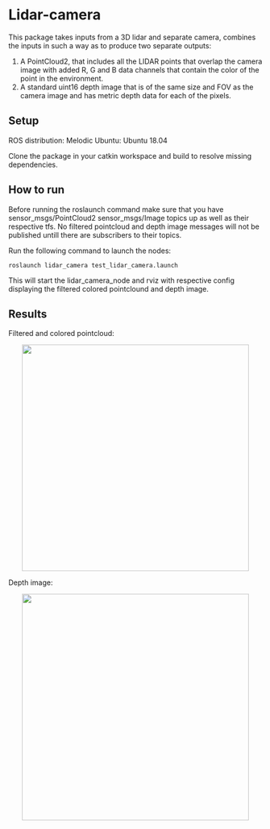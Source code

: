 # Lidar-camera

This package takes inputs from a 3D lidar and separate camera, combines the inputs in such a way as to produce two separate outputs:
1. A PointCloud2, that includes all the LIDAR points that overlap the camera image with added R, G and B data channels that contain the color of the point in the environment.
2. A standard uint16 depth image that is of the same size and FOV as the camera image and has metric depth data for each of the pixels.

## Setup
ROS distribution: Melodic
Ubuntu: Ubuntu 18.04

Clone the package in your catkin workspace and build to resolve missing dependencies.

## How to run
Before running the roslaunch command make sure that you have sensor_msgs/PointCloud2 sensor_msgs/Image topics up as well as their respective tfs.
No filtered pointcloud and depth image messages will not be published untill there are subscribers to their topics.   

Run the following command to launch the nodes:
```
roslaunch lidar_camera test_lidar_camera.launch
```
This will start the lidar_camera_node and rviz with respective config displaying the filtered colored pointclound and depth image.

## Results

Filtered and colored pointcloud:

<p align="center">
  <img src="https://raw.githubusercontent.com/sumejko92/lidar-camera/master/catkin_ws/src/results/rviz.png" width="450" /> 
</p>

Depth image:

<p align="center">
  <img src="https://raw.githubusercontent.com/sumejko92/lidar-camera/master/catkin_ws/src/results/depth.png" width="450" /> 
</p>
